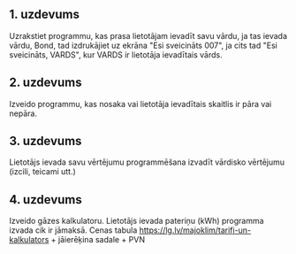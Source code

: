 ## 1. uzdevums
Uzrakstiet programmu, kas prasa lietotājam ievadīt savu vārdu, ja tas ievada vārdu, Bond, tad izdrukājiet uz ekrāna "Esi sveicināts 007", ja cits tad "Esi sveicināts, VARDS", kur VARDS ir lietotāja ievadītais vārds.

## 2. uzdevums
Izveido programmu, kas nosaka vai lietotāja ievadītais skaitlis ir pāra vai nepāra.

## 3. uzdevums
Lietotājs ievada savu vērtējumu programmēšana izvadīt vārdisko vērtējumu (izcili, teicami utt.)

## 4. uzdevums
Izveido gāzes kalkulatoru. Lietotājs ievada pateriņu (kWh) programma izvada cik ir jāmaksā. Cenas tabula https://lg.lv/majoklim/tarifi-un-kalkulators + jāierēķina sadale + PVN

